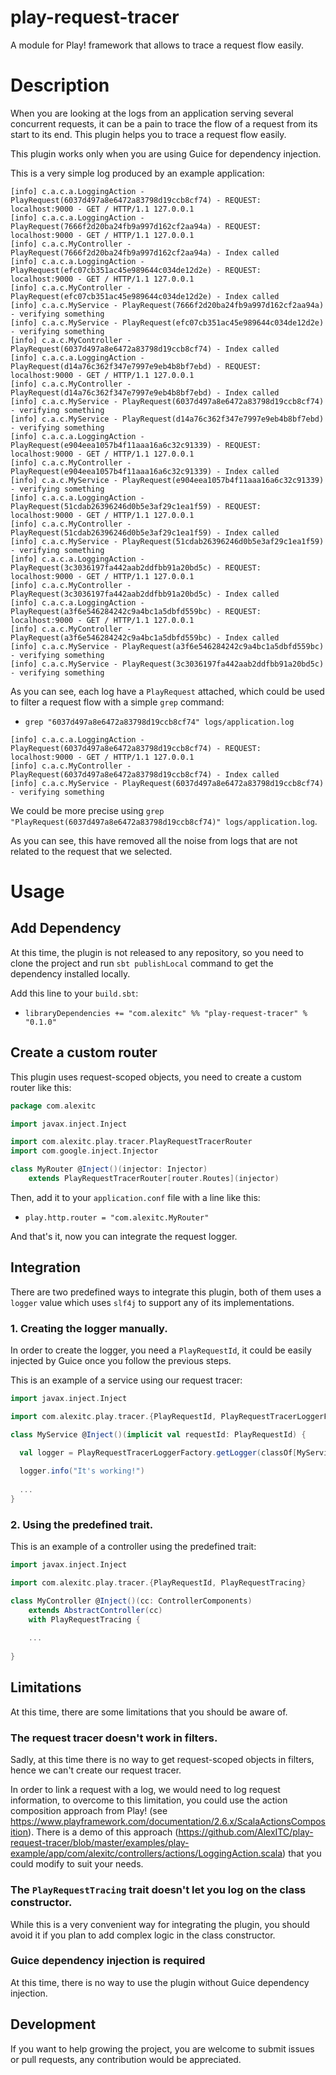 # play-request-tracer
A module for Play! framework that allows to trace a request flow easily.

# Description
When you are looking at the logs from an application serving several concurrent requests, it can be a pain to trace the flow of a request from its start to its end. This plugin helps you to trace a request flow easily.

This plugin works only when you are using Guice for dependency injection.

This is a very simple log produced by an example application:

```
[info] c.a.c.a.LoggingAction - PlayRequest(6037d497a8e6472a83798d19ccb8cf74) - REQUEST:  localhost:9000 - GET / HTTP/1.1 127.0.0.1
[info] c.a.c.a.LoggingAction - PlayRequest(7666f2d20ba24fb9a997d162cf2aa94a) - REQUEST:  localhost:9000 - GET / HTTP/1.1 127.0.0.1
[info] c.a.c.MyController - PlayRequest(7666f2d20ba24fb9a997d162cf2aa94a) - Index called
[info] c.a.c.a.LoggingAction - PlayRequest(efc07cb351ac45e989644c034de12d2e) - REQUEST:  localhost:9000 - GET / HTTP/1.1 127.0.0.1
[info] c.a.c.MyController - PlayRequest(efc07cb351ac45e989644c034de12d2e) - Index called
[info] c.a.c.MyService - PlayRequest(7666f2d20ba24fb9a997d162cf2aa94a) - verifying something
[info] c.a.c.MyService - PlayRequest(efc07cb351ac45e989644c034de12d2e) - verifying something
[info] c.a.c.MyController - PlayRequest(6037d497a8e6472a83798d19ccb8cf74) - Index called
[info] c.a.c.a.LoggingAction - PlayRequest(d14a76c362f347e7997e9eb4b8bf7ebd) - REQUEST:  localhost:9000 - GET / HTTP/1.1 127.0.0.1
[info] c.a.c.MyController - PlayRequest(d14a76c362f347e7997e9eb4b8bf7ebd) - Index called
[info] c.a.c.MyService - PlayRequest(6037d497a8e6472a83798d19ccb8cf74) - verifying something
[info] c.a.c.MyService - PlayRequest(d14a76c362f347e7997e9eb4b8bf7ebd) - verifying something
[info] c.a.c.a.LoggingAction - PlayRequest(e904eea1057b4f11aaa16a6c32c91339) - REQUEST:  localhost:9000 - GET / HTTP/1.1 127.0.0.1
[info] c.a.c.MyController - PlayRequest(e904eea1057b4f11aaa16a6c32c91339) - Index called
[info] c.a.c.MyService - PlayRequest(e904eea1057b4f11aaa16a6c32c91339) - verifying something
[info] c.a.c.a.LoggingAction - PlayRequest(51cdab26396246d0b5e3af29c1ea1f59) - REQUEST:  localhost:9000 - GET / HTTP/1.1 127.0.0.1
[info] c.a.c.MyController - PlayRequest(51cdab26396246d0b5e3af29c1ea1f59) - Index called
[info] c.a.c.MyService - PlayRequest(51cdab26396246d0b5e3af29c1ea1f59) - verifying something
[info] c.a.c.a.LoggingAction - PlayRequest(3c3036197fa442aab2ddfbb91a20bd5c) - REQUEST:  localhost:9000 - GET / HTTP/1.1 127.0.0.1
[info] c.a.c.MyController - PlayRequest(3c3036197fa442aab2ddfbb91a20bd5c) - Index called
[info] c.a.c.a.LoggingAction - PlayRequest(a3f6e546284242c9a4bc1a5dbfd559bc) - REQUEST:  localhost:9000 - GET / HTTP/1.1 127.0.0.1
[info] c.a.c.MyController - PlayRequest(a3f6e546284242c9a4bc1a5dbfd559bc) - Index called
[info] c.a.c.MyService - PlayRequest(a3f6e546284242c9a4bc1a5dbfd559bc) - verifying something
[info] c.a.c.MyService - PlayRequest(3c3036197fa442aab2ddfbb91a20bd5c) - verifying something
```

As you can see, each log have a `PlayRequest` attached, which could be used to filter a request flow with a simple `grep` command:
- `grep "6037d497a8e6472a83798d19ccb8cf74" logs/application.log`
```
[info] c.a.c.a.LoggingAction - PlayRequest(6037d497a8e6472a83798d19ccb8cf74) - REQUEST:  localhost:9000 - GET / HTTP/1.1 127.0.0.1
[info] c.a.c.MyController - PlayRequest(6037d497a8e6472a83798d19ccb8cf74) - Index called
[info] c.a.c.MyService - PlayRequest(6037d497a8e6472a83798d19ccb8cf74) - verifying something
```

We could be more precise using `grep "PlayRequest(6037d497a8e6472a83798d19ccb8cf74)" logs/application.log`.

As you can see, this have removed all the noise from logs that are not related to the request that we selected.

# Usage

## Add Dependency
At this time, the plugin is not released to any repository, so you need to clone the project and run `sbt publishLocal` command to get the dependency installed locally.

Add this line to your `build.sbt`:
- `libraryDependencies += "com.alexitc" %% "play-request-tracer" % "0.1.0"`

## Create a custom router
This plugin uses request-scoped objects, you need to create a custom router like this:
```scala
package com.alexitc

import javax.inject.Inject

import com.alexitc.play.tracer.PlayRequestTracerRouter
import com.google.inject.Injector

class MyRouter @Inject()(injector: Injector)
    extends PlayRequestTracerRouter[router.Routes](injector)

```

Then, add it to your `application.conf` file with a line like this:
- `play.http.router = "com.alexitc.MyRouter"`

And that's it, now you can integrate the request logger.

## Integration

There are two predefined ways to integrate this plugin, both of them uses a `logger` value which uses `slf4j` to support any of its implementations.

### 1. Creating the logger manually.

In order to create the logger, you need a `PlayRequestId`, it could be easily injected by Guice once you follow the previous steps.

This is an example of a service using our request tracer:
```scala
import javax.inject.Inject

import com.alexitc.play.tracer.{PlayRequestId, PlayRequestTracerLoggerFactory}

class MyService @Inject()(implicit val requestId: PlayRequestId) {

  val logger = PlayRequestTracerLoggerFactory.getLogger(classOf[MyService])
 
  logger.info("It's working!")
 
  ...
}
```

### 2. Using the predefined trait.

This is an example of a controller using the predefined trait:
```scala
import javax.inject.Inject

import com.alexitc.play.tracer.{PlayRequestId, PlayRequestTracing}

class MyController @Inject()(cc: ControllerComponents)
    extends AbstractController(cc)
    with PlayRequestTracing {
   
    ...
   
}
```

## Limitations

At this time, there are some limitations that you should be aware of.

### The request tracer doesn't work in filters.
Sadly, at this time there is no way to get request-scoped objects in filters, hence we can't create our request tracer.

In order to link a request with a log, we would need to log request information, to overcome to this limitation, you could use the action composition approach from Play! (see https://www.playframework.com/documentation/2.6.x/ScalaActionsComposition).
There is a demo of this approach (https://github.com/AlexITC/play-request-tracer/blob/master/examples/play-example/app/com/alexitc/controllers/actions/LoggingAction.scala) that you could modify to suit your needs.


### The `PlayRequestTracing` trait doesn't let you log on the class constructor.
While this is a very convenient way for integrating the plugin, you should avoid it if you plan to add complex logic in the class constructor.

### Guice dependency injection is required
At this time, there is no way to use the plugin without Guice dependency injection.


## Development
If you want to help growing the project, you are welcome to submit issues or pull requests, any contribution would be appreciated.

